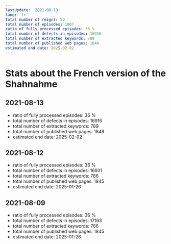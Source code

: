 ```yaml
---
lastUpdate: '2021-08-13'
lang: 'fr'
total number of reigns: 50
total number of episodes: 1007
ratio of fully processed episodes: 36 %
total number of defects in episodes: 16916
total number of extracted keywords: 789
total number of published web pages: 1848
estimated end date: 2025-02-02
---
```


# Stats about the French version of the Shahnahme

## 2021-08-13

- ratio of fully processed episodes: 36 %
- total number of defects in episodes: 16916
- total number of extracted keywords: 789
- total number of published web pages: 1848
- estimated end date: 2025-02-02

## 2021-08-12

- ratio of fully processed episodes: 36 %
- total number of defects in episodes: 16931
- total number of extracted keywords: 786
- total number of published web pages: 1845
- estimated end date: 2025-01-26

## 2021-08-09

- ratio of fully processed episodes: 36 %
- total number of defects in episodes: 17163
- total number of extracted keywords: 786
- total number of published web pages: 1845
- estimated end date: 2025-01-26
